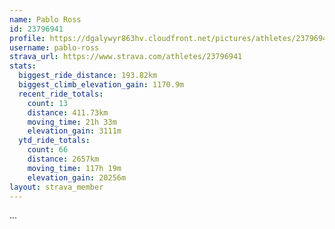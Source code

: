 ```yaml
---
name: Pablo Ross
id: 23796941
profile: https://dgalywyr863hv.cloudfront.net/pictures/athletes/23796941/14615399/1/large.jpg
username: pablo-ross
strava_url: https://www.strava.com/athletes/23796941
stats:
  biggest_ride_distance: 193.82km
  biggest_climb_elevation_gain: 1170.9m
  recent_ride_totals:
    count: 13
    distance: 411.73km
    moving_time: 21h 33m
    elevation_gain: 3111m
  ytd_ride_totals:
    count: 66
    distance: 2657km
    moving_time: 117h 19m
    elevation_gain: 20256m
layout: strava_member
--- 
```

...
